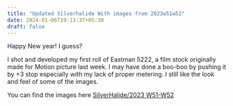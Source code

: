 ```yaml
---
title: "Updated Silverhalide With images from 2023w51w52"
date: 2024-01-06T19:13:37+05:30
draft: false
---
```


Happy New year! I guess?

I shot and developed my first roll of Eastman 5222, a film stock originally made for Motion picture last week. I may have done a boo-boo by pushing it by +3 stop especially with my lack of proper metering. I still like the look and feel of some of the images.

You can find the images here [SilverHalide/2023 W51-W52](https://silverhalide.kernelanxiety.dev/#2023w51w52)
